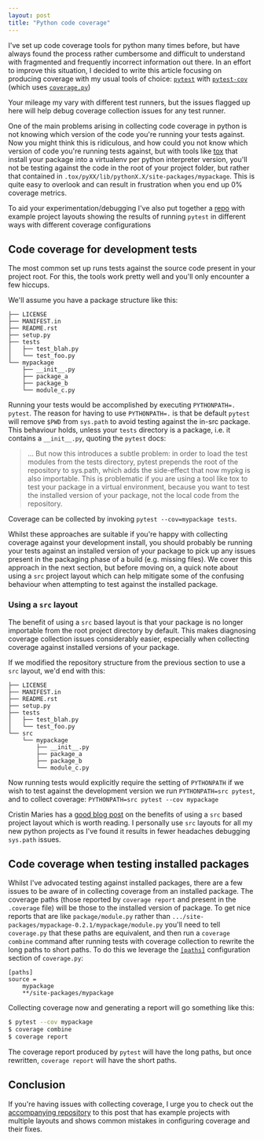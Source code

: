 ```yaml
---
layout: post
title: "Python code coverage"
---
```


I've set up code coverage tools for python many times before, but have always
found the process rather cumbersome and difficult to understand with fragmented
and frequently incorrect information out there. In an effort to improve this
situation, I decided to write this article focusing on producing coverage with
my usual tools of choice:  [`pytest`](https://docs.pytest.org/en/latest/) with
[`pytest-cov`](https://pytest-cov.readthedocs.io/en/latest/) (which uses [`coverage.py`](https://coverage.readthedocs.io/en))

Your mileage my vary with
different test runners, but the issues flagged up here will help debug coverage
collection issues for any test runner.

One of the main problems arising in collecting code coverage in python is
not knowing which version of the code you're running your tests against. Now you
might think this is ridiculous, and how could you not know which version of code
you're running tests against, but with tools like
[tox](https://tox.readthedocs.io/en/latest/) that install your package into a
virtualenv per python interpreter version, you'll not be testing against the
code in the root of your project folder, but rather that contained in
`.tox/pyXX/lib/pythonX.X/site-packages/mypackage`. This is quite easy to
overlook and can result in frustration when you end up 0% coverage metrics.

To aid your experimentation/debugging I've also put together a
[repo](https://github.com/willprice/pytest-coverage-examples) with example
project layouts showing the results of running `pytest` in different ways with
different coverage configurations

## Code coverage for development tests

The most common set up runs tests against the source code present in your
project root. For this, the tools work pretty well and you'll only encounter a
few hiccups.

We'll assume you have a package structure like this:

```
├── LICENSE
├── MANIFEST.in
├── README.rst
├── setup.py
├── tests
│   ├── test_blah.py
│   └── test_foo.py
└── mypackage
    ├── __init__.py
    ├── package_a
    ├── package_b
    └── module_c.py
```

Running your tests would be accomplished by executing `PYTHONPATH=. pytest`. The
reason for having to use `PYTHONPATH=.` is that be default `pytest` will remove
`$PWD` from `sys.path` to avoid testing against the in-src package. This
behaviour holds, unless your `tests` directory is a package, i.e. it contains a
`__init__.py`, quoting the `pytest` docs:

> ...
> But now this introduces a subtle problem: in order to load the test
> modules from the tests directory, pytest prepends the root of the
> repository to sys.path, which adds the side-effect that now mypkg is also
> importable. This is problematic if you are using a tool like tox to test
> your package in a virtual environment, because you want to test the
> installed version of your package, not the local code from the repository.

Coverage can be collected by invoking `pytest --cov=mypackage tests`.

Whilst these approaches are suitable if you're happy with collecting coverage against
your development install, you should probably be running your tests against an
installed version of your package to pick up any issues present in the packaging
phase of a build (e.g. missing files). We cover this approach in the next
section, but before moving on, a quick note about using a `src` project layout
which can help mitigate some of the confusing behaviour when attempting to test
against the installed package.


### Using a `src` layout

The benefit of using a `src` based layout is that your package is no longer
importable from the root project directory by default. This makes diagnosing
coverage collection issues considerably easier, especially when collecting
coverage against installed versions of your package.

If we modified the repository structure from the previous section to use a `src`
layout, we'd end with this:

```
├── LICENSE
├── MANIFEST.in
├── README.rst
├── setup.py
├── tests
│   ├── test_blah.py
│   └── test_foo.py
└── src
    └── mypackage
        ├── __init__.py
        ├── package_a
        ├── package_b
        └── module_c.py
```

Now running tests would explicitly require the setting of `PYTHONPATH` if we
wish to test against the development version we run `PYTHONPATH=src pytest`, and
to collect coverage: 
`PYTHONPATH=src pytest --cov mypackage`

Cristin Maries has a 
[good blog post](https://blog.ionelmc.ro/2014/05/25/python-packaging/#the-structure)
on the benefits of using a `src` based
project layout which is worth reading. I personally use `src` layouts for all my
new python projects as I've found it results in fewer headaches debugging
`sys.path` issues.


## Code coverage when testing installed packages

Whilst I've advocated testing against installed packages, there are a few issues
to be aware of in collecting coverage from an installed package.
The coverage paths (those reported by `coverage report` and present in the
`.coverage` file) will be those to the installed version of package.
To get nice reports that are like `package/module.py` rather than
`.../site-packages/mypackage-0.2.1/mypackage/module.py`
you'll need to tell `coverage.py` that these paths are equivalent, and then run
a `coverage combine` command after running tests with coverage collection to
rewrite the long paths to short paths. To do
this we leverage the
[`[paths]`](https://coverage.readthedocs.io/en/v4.5.x/config.html#paths) configuration section of `coverage.py`:

```
[paths]
source =
    mypackage
    **/site-packages/mypackage
```

Collecting coverage now and generating a report will go something like this:
```bash
$ pytest --cov mypackage
$ coverage combine
$ coverage report
```

The coverage report produced by `pytest` will have the long paths, but once
rewritten, `coverage report` will have the short paths.

## Conclusion

If you're having issues with collecting coverage, I urge you to check out the
[accompanying repository](https://github.com/willprice/pytest-coverage-examples)
to this post that has example projects with multiple layouts and shows common
mistakes in configuring coverage and their fixes.
